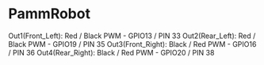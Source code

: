 # PammRobot


Out1(Front_Left): Red / Black   PWM - GPIO13 / PIN 33
Out2(Rear_Left): Red / Black    PWM - GPIO19 / PIN 35
Out3(Front_Right): Black / Red  PWM - GPIO16 / PIN 36
Out4(Rear_Right):  Black / Red  PWM - GPIO20 / PIN 38
